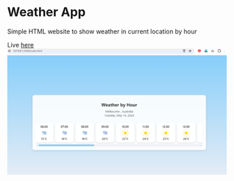 # Weather App

Simple HTML website to show weather in current location by hour

Live [here](https://anoopsimon.github.io/weather-live/)
![](./app.png)